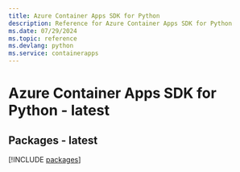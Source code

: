 ```yaml
---
title: Azure Container Apps SDK for Python
description: Reference for Azure Container Apps SDK for Python
ms.date: 07/29/2024
ms.topic: reference
ms.devlang: python
ms.service: containerapps
---
```

# Azure Container Apps SDK for Python - latest
## Packages - latest
[!INCLUDE [packages](container-apps-index.md)]